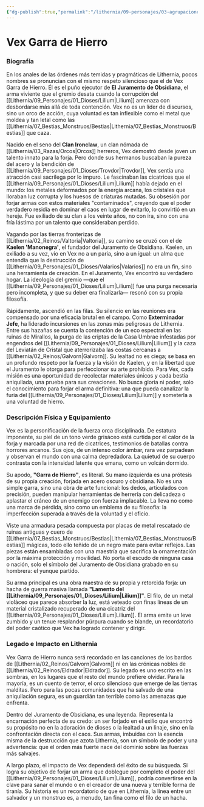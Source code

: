 ```yaml
---
{"dg-publish":true,"permalink":"/lithernia/09-personajes/03-agrupaciones/el-juramento-de-obsidiana/vex-garra-de-hierro/","tags":["[lithernia","personajes","El Juramento de Obsidiana","Orco","Guerrero"]}
---
```


# Vex Garra de Hierro

### Biografía

En los anales de las órdenes más temidas y pragmáticas de Lithernia, pocos nombres se pronuncian con el mismo respeto silencioso que el de Vex Garra de Hierro. Él es el puño ejecutor de **El Juramento de Obsidiana**, el arma viviente que el gremio desata cuando la corrupción del [[Lithernia/09_Personajes/01_Dioses/Lilium\|Lilium]] amenaza con desbordarse más allá de toda contención. Vex no es un líder de discursos, sino un orco de acción, cuya voluntad es tan inflexible como el metal que moldea y tan letal como las [[Lithernia/07_Bestias_Monstruos/Bestias\|Lithernia/07_Bestias_Monstruos/Bestias]] que caza.

Nacido en el seno del **Clan Ironclaw**, un clan nómada de [[Lithernia/03_Razas/Orcos\|Orcos]] herreros, Vex demostró desde joven un talento innato para la forja. Pero donde sus hermanos buscaban la pureza del acero y la bendición de [[Lithernia/09_Personajes/01_Dioses/Trovdor\|Trovdor]], Vex sentía una atracción casi sacrílega por lo impuro. Le fascinaban las cicatrices que el [[Lithernia/09_Personajes/01_Dioses/Lilium\|Lilium]] había dejado en el mundo: los metales deformados por la energía arcana, los cristales que lloraban luz corrupta y los huesos de criaturas mutadas. Su obsesión por forjar armas con estos materiales "contaminados", creyendo que el poder verdadero residía en dominar el caos en lugar de evitarlo, lo convirtió en un hereje. Fue exiliado de su clan a los veinte años, no con ira, sino con una fría lástima por un talento que consideraban perdido.

Vagando por las tierras fronterizas de [[Lithernia/02_Reinos/Valtoria\|Valtoria]], su camino se cruzó con el de **Kaelen 'Manonegra'**, el fundador del Juramento de Obsidiana. Kaelen, un exiliado a su vez, vio en Vex no a un paria, sino a un igual: un alma que entendía que la destrucción de [[Lithernia/09_Personajes/01_Dioses/Valarios\|Valarios]] no era un fin, sino una herramienta de creación. En el Juramento, Vex encontró su verdadero hogar. La ideología del gremio —que el [[Lithernia/09_Personajes/01_Dioses/Lilium\|Lilium]] fue una purga necesaria pero incompleta, y que su deber era finalizarla— resonó con su propia filosofía.

Rápidamente, ascendió en las filas. Su silencio en las reuniones era compensado por una eficacia brutal en el campo. Como **Exterminador Jefe**, ha liderado incursiones en las zonas más peligrosas de Lithernia. Entre sus hazañas se cuenta la contención de un eco espectral en las ruinas de Mirallos, la purga de las criptas de la Casa Umbrae infestadas por engendros del [[Lithernia/09_Personajes/01_Dioses/Lilium\|Lilium]] y la caza del Leviatán de Cristal que aterrorizaba las costas cercanas a [[Lithernia/02_Reinos/Galvorn\|Galvorn]]. Su lealtad no es ciega; se basa en un profundo respeto por la fuerza y la visión de Kaelen, y en la libertad que el Juramento le otorga para perfeccionar su arte prohibido. Para Vex, cada misión es una oportunidad de recolectar materiales únicos y cada bestia aniquilada, una prueba para sus creaciones. No busca gloria ni poder, solo el conocimiento para forjar el arma definitiva: una que pueda canalizar la furia del [[Lithernia/09_Personajes/01_Dioses/Lilium\|Lilium]] y someterla a una voluntad de hierro.

### Descripción Física y Equipamiento

Vex es la personificación de la fuerza orca disciplinada. De estatura imponente, su piel de un tono verde grisáceo está curtida por el calor de la forja y marcada por una red de cicatrices, testimonios de batallas contra horrores arcanos. Sus ojos, de un intenso color ámbar, rara vez parpadean y observan el mundo con una calma depredadora. La quietud de su cuerpo contrasta con la intensidad latente que emana, como un volcán dormido.

Su apodo, **"Garra de Hierro"**, es literal. Su mano izquierda es una prótesis de su propia creación, forjada en acero oscuro y obsidiana. No es una simple garra, sino una obra de arte funcional: los dedos, articulados con precisión, pueden manipular herramientas de herrería con delicadeza o aplastar el cráneo de un enemigo con fuerza implacable. La lleva no como una marca de pérdida, sino como un emblema de su filosofía: la imperfección superada a través de la voluntad y el oficio.

Viste una armadura pesada compuesta por placas de metal rescatado de ruinas antiguas y cuero de [[Lithernia/07_Bestias_Monstruos/Bestias\|Lithernia/07_Bestias_Monstruos/Bestias]] mágicas, todo ello teñido de un negro mate para evitar reflejos. Las piezas están ensambladas con una maestría que sacrifica la ornamentación por la máxima protección y movilidad. No porta el escudo de ninguna casa o nación, solo el símbolo del Juramento de Obsidiana grabado en su hombrera: el yunque partido.

Su arma principal es una obra maestra de su propia y retorcida forja: un hacha de guerra masiva llamada **"Lamento del [[Lithernia/09_Personajes/01_Dioses/Lilium\|Lilium]]"**. El filo, de un metal violáceo que parece absorber la luz, está veteado con finas líneas de un material cristalizado recuperado de una cicatriz del [[Lithernia/09_Personajes/01_Dioses/Lilium\|Lilium]]. El arma emite un leve zumbido y un tenue resplandor púrpura cuando se blande, un recordatorio del poder caótico que Vex ha logrado contener y dirigir.

### Legado e Impacto en Lithernia

Vex Garra de Hierro nunca será recordado en las canciones de los bardos de [[Lithernia/02_Reinos/Galvorn\|Galvorn]] ni en las crónicas nobles de [[Lithernia/02_Reinos/Eldrador\|Eldrador]]. Su legado es uno escrito en las sombras, en los lugares que el resto del mundo prefiere olvidar. Para la mayoría, es un cuento de terror, el orco silencioso que emerge de las tierras malditas. Pero para las pocas comunidades que ha salvado de una aniquilación segura, es un guardián tan terrible como las amenazas que enfrenta.

Dentro del Juramento de Obsidiana, es una leyenda. Representa la encarnación perfecta de su credo: un ser forjado en el exilio que encontró su propósito no en la adoración de dioses o la lealtad a un linaje, sino en la confrontación directa con el caos. Sus armas, imbuidas con la esencia misma de la destrucción que azota Lithernia, son un símbolo de poder y una advertencia: que el orden más fuerte nace del dominio sobre las fuerzas más salvajes.

A largo plazo, el impacto de Vex dependerá del éxito de su búsqueda. Si logra su objetivo de forjar un arma que doblegue por completo el poder del [[Lithernia/09_Personajes/01_Dioses/Lilium\|Lilium]], podría convertirse en la clave para sanar el mundo o en el creador de una nueva y terrible forma de tiranía. Su historia es un recordatorio de que en Lithernia, la línea entre un salvador y un monstruo es, a menudo, tan fina como el filo de un hacha.
